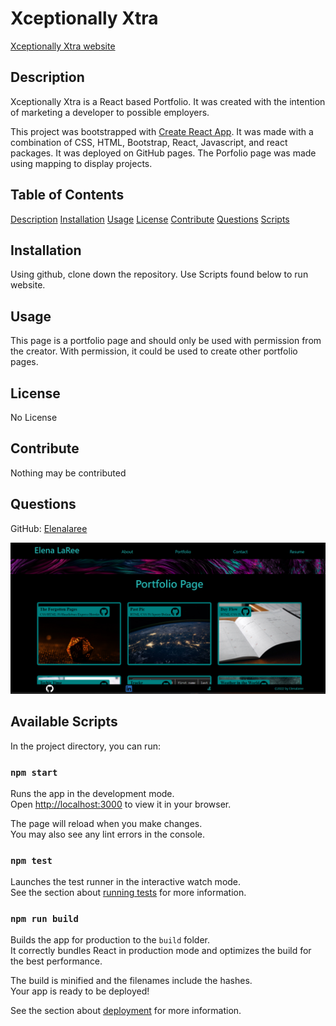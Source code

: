 # Xceptionally Xtra
[Xceptionally Xtra website](https://elenalaree.github.io/xceptionallyxtra/)

## Description 

Xceptionally Xtra is a React based Portfolio. It was created with the intention of marketing a developer to possible employers. 

This project was bootstrapped with [Create React App](https://github.com/facebook/create-react-app). It was made with a combination of CSS, HTML, Bootstrap, React, Javascript, and react packages. It was deployed on GitHub pages. The Porfolio page was made using mapping to display projects.

## Table of Contents 
  
[Description](#description)
[Installation](#installation)
[Usage](#usage)
[License](#license)
[Contribute](#contribute)
[Questions](#questions)
[Scripts](#Scripts)


## Installation
  
  Using github, clone down the repository. Use Scripts found below to run website.
  
## Usage
  
This page is a portfolio page and should only be used with permission from the creator. With permission, it could be used to create other portfolio pages.
  
## License
  
No License
  
## Contribute
  
  Nothing may be contributed
  
  ## Questions
  
  GitHub: [Elenalaree](https://github.com/elenalaree)


  ![Xceptionally Xtra screen capture](./src/assets/screenshots/Xceptionally.png "Xceptionally Xtra screen capture.")


## Available Scripts

In the project directory, you can run:

### `npm start`

Runs the app in the development mode.\
Open [http://localhost:3000](http://localhost:3000) to view it in your browser.

The page will reload when you make changes.\
You may also see any lint errors in the console.

### `npm test`

Launches the test runner in the interactive watch mode.\
See the section about [running tests](https://facebook.github.io/create-react-app/docs/running-tests) for more information.

### `npm run build`

Builds the app for production to the `build` folder.\
It correctly bundles React in production mode and optimizes the build for the best performance.

The build is minified and the filenames include the hashes.\
Your app is ready to be deployed!

See the section about [deployment](https://facebook.github.io/create-react-app/docs/deployment) for more information.
